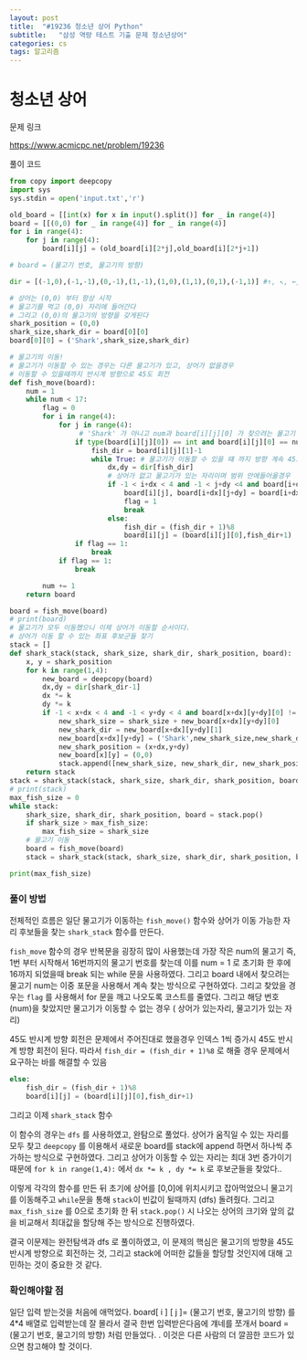 ```yaml
---
layout: post
title:  "#19236 청소년 상어 Python"
subtitle:   "삼성 역량 테스트 기출 문제 청소년상어"
categories: cs
tags: 알고리즘
---
```




# 청소년 상어

문제 링크

https://www.acmicpc.net/problem/19236



풀이 코드

```python
from copy import deepcopy
import sys
sys.stdin = open('input.txt','r')

old_board = [[int(x) for x in input().split()] for _ in range(4)]
board = [[(0,0) for _ in range(4)] for _ in range(4)]
for i in range(4):
    for j in range(4):
        board[i][j] = (old_board[i][2*j],old_board[i][2*j+1])

# board = (물고기 번호, 물고기의 방향)

dir = [(-1,0),(-1,-1),(0,-1),(1,-1),(1,0),(1,1),(0,1),(-1,1)] #↑, ↖, ←, ↙, ↓, ↘, →, ↗

# 상어는 (0,0) 부터 항상 시작
# 물고기를 먹고 (0,0) 자리에 들어간다 
# 그리고 (0,0)의 물고기의 방향을 갖게된다
shark_position = (0,0)
shark_size,shark_dir = board[0][0]
board[0][0] = ('Shark',shark_size,shark_dir)

# 물고기의 이동!
# 물고기가 이동할 수 있는 경우는 다른 물고기가 있고, 상어가 없을경우
# 이동할 수 있을때까지 반시계 방향으로 45도 회전
def fish_move(board):
    num = 1
    while num < 17:
        flag = 0
        for i in range(4):
            for j in range(4):
                 # 'Shark' 가 아니고 num과 board[i][j][0] 가 찾으려는 물고기 번호와 같을경우 
                if type(board[i][j][0]) == int and board[i][j][0] == num:
                    fish_dir = board[i][j][1]-1
                    while True: # 물고기가 이동할 수 있을 떄 까지 방향 계속 45도 반시계 회전
                        dx,dy = dir[fish_dir]
                        # 상어가 없고 물고기가 있는 자리이며 범위 안에들어올경우 
                        if -1 < i+dx < 4 and -1 < j+dy <4 and board[i+dx][j+dy][0] != 'Shark' and board[i+dx][j+dy] != 0: 
                            board[i][j], board[i+dx][j+dy] = board[i+dx][j+dy],board[i][j]
                            flag = 1
                            break
                        else:
                            fish_dir = (fish_dir + 1)%8
                            board[i][j] = (board[i][j][0],fish_dir+1)
                if flag == 1:
                    break
            if flag == 1:
                break

        num += 1
    return board

board = fish_move(board)
# print(board)
# 물고기가 모두 이동했으니 이제 상어가 이동할 순서이다.
# 상어가 이동 할 수 있는 좌표 후보군들 찾기
stack = []
def shark_stack(stack, shark_size, shark_dir, shark_position, board):
    x, y = shark_position
    for k in range(1,4):
        new_board = deepcopy(board)
        dx,dy = dir[shark_dir-1]
        dx *= k
        dy *= k
        if -1 < x+dx < 4 and -1 < y+dy < 4 and board[x+dx][y+dy][0] != 0: # 범위안에 들어가고 물고기가 있는 자리
            new_shark_size = shark_size + new_board[x+dx][y+dy][0]
            new_shark_dir = new_board[x+dx][y+dy][1]
            new_board[x+dx][y+dy] = ('Shark',new_shark_size,new_shark_dir)
            new_shark_position = (x+dx,y+dy)
            new_board[x][y] = (0,0)
            stack.append([new_shark_size, new_shark_dir, new_shark_position, new_board])
    return stack
stack = shark_stack(stack, shark_size, shark_dir, shark_position, board)
# print(stack)
max_fish_size = 0
while stack:
    shark_size, shark_dir, shark_position, board = stack.pop()
    if shark_size > max_fish_size:
        max_fish_size = shark_size
    # 물고기 이동
    board = fish_move(board)
    stack = shark_stack(stack, shark_size, shark_dir, shark_position, board)

print(max_fish_size)

```

### 풀이 방법

전체적인 흐름은 일단 물고기가 이동하는 `fish_move()` 함수와 상어가 이동 가능한 자리 후보들을 찾는 `shark_stack` 함수를 만든다.

`fish_move` 함수의 경우 반복문을 굉장히 많이 사용했는데 가장 작은 num의 물고기 즉, 1번 부터 시작해서 16번까지의 물고기 번호를 찾는데 이를 num = 1 로 초기화 한 후에 16까지 되었을때 break 되는 while 문을 사용하였다. 그리고 board 내에서 찾으려는 물고기 num는 이중 포문을 사용해서 계속 찾는 방식으로 구현하였다. 그리고 찾았을 경우는 `flag` 를 사용해서 for 문을 깨고 나오도록 코스트를 줄였다. 그리고 해당 번호(num)을 찾았지만 물고기가 이동할 수 없는 경우 ( 상어가 있는자리, 물고기가 있는 자리)

45도 반시계 방향 회전은 문제에서 주어진대로 했을경우 인덱스 1씩 증가시 45도 반시계 방향 회전이 된다. 따라서 `fish_dir = (fish_dir + 1)%8` 로 해줄 경우 문제에서 요구하는 바를 해결할 수 있음

```python
else:
    fish_dir = (fish_dir + 1)%8
    board[i][j] = (board[i][j][0],fish_dir+1)
```

그리고 이제 `shark_stack` 함수

이 함수의 경우는 `dfs` 를 사용하였고, 완탐으로 풀었다. 상어가 움직일 수 있는 자리를 모두 찾고 `deepcopy` 를 이용해서 새로운 board를 stack에 append 하면서 하나씩 추가하는 방식으로 구현하였다. 그리고 상어가 이동할 수 있는 자리는 최대 3번 증가이기 때문에 `for k in range(1,4):` 에서 `dx *= k , dy *= k` 로 후보군들을 찾았다..

이렇게 각각의 함수를 만든 뒤 초기에 상어를 [0,0]에 위치시키고 잡아먹었으니 물고기를 이동해주고 `while`문을 통해 `stack`이 빈값이 될때까지 (dfs) 돌려줬다. 그리고  `max_fish_size` 를 0으로 초기화 한 뒤 `stack.pop()` 시 나오는 상어의 크기와 앞의 값을 비교해서 최대값을 할당해 주는 방식으로 진행하였다.

결국 이문제는 완전탐색과 dfs 로 풀이하였고, 이 문제의 핵심은 물고기의 방향을 45도 반시계 방향으로 회전하는 것, 그리고 stack에 어떠한 값들을 할당할 것인지에 대해 고민하는 것이 중요한 것 같다.



### 확인해야할 점

일단 입력 받는것을 처음에 애먹었다. board[ i ] [ j ]= (물고기 번호, 물고기의 방향) 를 4*4 배열로 입력받는데 잘 몰라서 결국 한번 입력받은다음에 걔네를 쪼개서 board = (물고기 번호, 물고기의 방향) 처럼 만들었다. . 이것은 다른 사람의 더 깔끔한 코드가 있으면 참고해야 할 것이다.